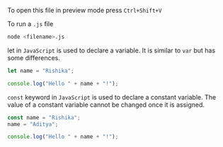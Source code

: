 To open this file in preview mode press `Ctrl+Shift+V`

To run a `.js` file

```bash
node <filename>.js
```

let in `JavaScript` is used to declare a variable. It is similar to `var` but has some differences.

```javascript
let name = "Rishika";

console.log("Hello " + name + "!");
```

`const` keyword in `JavaScript` is used to declare a constant variable. The value of a constant variable cannot be changed once it is assigned.

```javascript
const name = "Rishika";
name = "Aditya";

console.log("Hello " + name + "!");
```